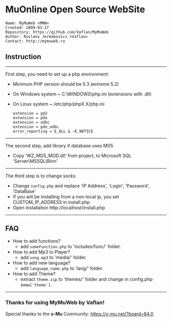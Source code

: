 # MuOnline Open Source WebSite

    Name: MyMuWeb <MMW>
    Created: 2009-03-17
    Repository: https://github.com/Vaflan/MyMuWeb
    Author: Ruslans Jermakovics <Vaflan>
    Contact: http://mymuweb.ru


## Instruction
*********************************************************************
First step, you need to set up a php environment:
* Minimum PHP version should be 5.3 (extreme 5.2)
* On Windows system ~ C:\WINDOWS\php.ini (extensions with .dll)
* On Linux system ~ /etc/php/phpX.X/php.ini

      extension = gd2
      extension = pdo
      extension = odbc
      extension = pdo_odbc
      error_reporting = E_ALL & ~E_NOTICE

*********************************************************************
The second step, add library if database uses MD5
* Copy 'WZ_MD5_MOD.dll' from project, to Microsoft SQL 'Server\MSSQL\Binn\'
*********************************************************************
The third step is to change socks
* Change `config.php` and replace 'IP Address', 'Login', 'Password', 'DataBase'
* If you will be installing from a non-local ip, you set CUSTOM_IP_ADDRESS in install.php
* Open installation http://localhost/install.php
*********************************************************************


## FAQ
* How to add functions?
  * add `someFunction.php` to 'includes/func/' folder.
* How to add Mp3 to Player?
    * add `song.mp3` to 'media/' folder.
* How to add new language?
    * add `language_name.php` to 'lang/' folder.
* How to add Theme?
    * extract `theme.zip` to 'themes/' folder and change in config.php `$mmw['theme']`.
*********************************************************************


### Thanks for using MyMuWeb by Vaflan!
Special thanks to the **x-Mu** Community: https://x-mu.net/?board=84.0